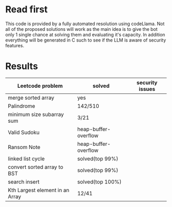 # Read first
This code is provided by a fully automated resolution using codeLlama.
Not all of the proposed solutions will work as the main idea is to give the bot only 1 single chance at solving them and evaluating it's capacity.
In addition everything will be generated in C such to see if the LLM is aware of security features.

# Results
| Leetcode problem                | solved               | security issues |
|---------------------------------|----------------------|-----------------|
| merge sorted array              | yes                  |                 |
| Palindrome                      | 142/510              |                 |
| minimum size subarray sum       | 3/21                 |                 |
| Valid Sudoku                    | heap-buffer-overflow |                 |
| Ransom Note                     | heap-buffer-overflow |                 |
| linked list cycle               | solved(top 99%)      |                 |
| convert sorted array to BST     | solved(top 99%)      |                 |
| search insert                   | solved(top 100%)     |                 |
| Kth Largest element in an Array | 12/41                |                 |